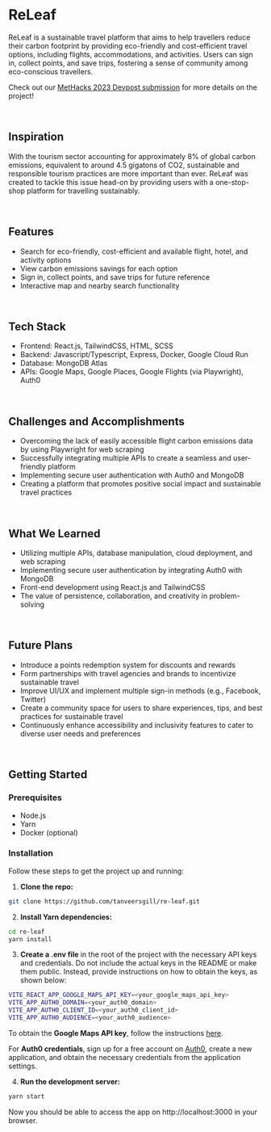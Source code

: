 # ReLeaf

ReLeaf is a sustainable travel platform that aims to help travellers reduce their carbon footprint by providing eco-friendly and cost-efficient travel options, including flights, accommodations, and activities. Users can sign in, collect points, and save trips, fostering a sense of community among eco-conscious travellers.

Check out our [MetHacks 2023 Devpost submission](https://devpost.com/software/re-leaf-iu2cje?ref_content=user-portfolio&ref_feature=in_progress) for more details on the project!

&nbsp;

## Inspiration

With the tourism sector accounting for approximately 8% of global carbon emissions, equivalent to around 4.5 gigatons of CO2, sustainable and responsible tourism practices are more important than ever. ReLeaf was created to tackle this issue head-on by providing users with a one-stop-shop platform for travelling sustainably.

&nbsp;

## Features

- Search for eco-friendly, cost-efficient and available flight, hotel, and activity options
- View carbon emissions savings for each option
- Sign in, collect points, and save trips for future reference
- Interactive map and nearby search functionality

&nbsp;

## Tech Stack

- Frontend: React.js, TailwindCSS, HTML, SCSS
- Backend: Javascript/Typescript, Express, Docker, Google Cloud Run
- Database: MongoDB Atlas
- APIs: Google Maps, Google Places, Google Flights (via Playwright), Auth0

&nbsp;

## Challenges and Accomplishments

- Overcoming the lack of easily accessible flight carbon emissions data by using Playwright for web scraping
- Successfully integrating multiple APIs to create a seamless and user-friendly platform
- Implementing secure user authentication with Auth0 and MongoDB
- Creating a platform that promotes positive social impact and sustainable travel practices

&nbsp;

## What We Learned

- Utilizing multiple APIs, database manipulation, cloud deployment, and web scraping
- Implementing secure user authentication by integrating Auth0 with MongoDB
- Front-end development using React.js and TailwindCSS
- The value of persistence, collaboration, and creativity in problem-solving

&nbsp;

## Future Plans

- Introduce a points redemption system for discounts and rewards
- Form partnerships with travel agencies and brands to incentivize sustainable travel
- Improve UI/UX and implement multiple sign-in methods (e.g., Facebook, Twitter)
- Create a community space for users to share experiences, tips, and best practices for sustainable travel
- Continuously enhance accessibility and inclusivity features to cater to diverse user needs and preferences

&nbsp;

## Getting Started

### Prerequisites

- Node.js
- Yarn
- Docker (optional)

### Installation

Follow these steps to get the project up and running:

1. **Clone the repo:**

```bash
git clone https://github.com/tanveersgill/re-leaf.git
```

2. **Install Yarn dependencies:**

```bash
cd re-leaf
yarn install
```

3. **Create a .env file** in the root of the project with the necessary API keys and credentials. Do not include the actual keys in the README or make them public. Instead, provide instructions on how to obtain the keys, as shown below:

```bash
VITE_REACT_APP_GOOGLE_MAPS_API_KEY=<your_google_maps_api_key>
VITE_APP_AUTH0_DOMAIN=<your_auth0_domain>
VITE_APP_AUTH0_CLIENT_ID=<your_auth0_client_id>
VITE_APP_AUTH0_AUDIENCE=<your_auth0_audience>
```

To obtain the **Google Maps API key**, follow the instructions [here](https://developers.google.com/maps/get-started#create-project).

For **Auth0 credentials**, sign up for a free account on [Auth0](https://auth0.com/), create a new application, and obtain the necessary credentials from the application settings.

4. **Run the development server:**

```bash
yarn start
```

Now you should be able to access the app on http://localhost:3000 in your browser.
